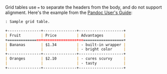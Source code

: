 Grid tables use `=` to separate the headers from the body, and do not support alignment. Here's the example from the [Pandoc User's Guide](http://johnmacfarlane.net/pandoc/README.html#grid-tables):

```markdown
: Sample grid table.

+---------------+---------------+--------------------+
| Fruit         | Price         | Advantages         |
+===============+===============+====================+
| Bananas       | $1.34         | - built-in wrapper |
|               |               | - bright color     |
+---------------+---------------+--------------------+
| Oranges       | $2.10         | - cures scurvy     |
|               |               | - tasty            |
+---------------+---------------+--------------------+
```